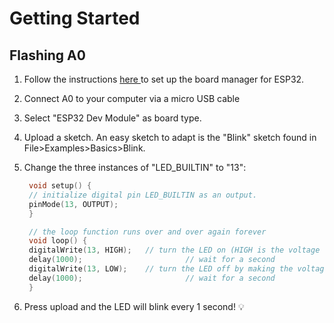# Getting Started

## Flashing A0

1. Follow the instructions [here ](https://github.com/espressif/arduino-esp32/blob/master/docs/arduino-ide/boards_manager.md)to set up the board manager for ESP32.
2. Connect A0 to your computer via a micro USB cable
3. Select "ESP32 Dev Module" as board type.
4. Upload a sketch. An easy sketch to adapt is the "Blink" sketch found in File&gt;Examples&gt;Basics&gt;Blink.
5. Change the three instances of "LED\_BUILTIN" to "13": 

   ```cpp
    void setup() {
    // initialize digital pin LED_BUILTIN as an output.
    pinMode(13, OUTPUT);
    }

    // the loop function runs over and over again forever
    void loop() {
    digitalWrite(13, HIGH);   // turn the LED on (HIGH is the voltage level)
    delay(1000);                       // wait for a second
    digitalWrite(13, LOW);    // turn the LED off by making the voltage LOW
    delay(1000);                       // wait for a second
    }
   ```

6. Press upload and the LED will blink every 1 second! 💡





























